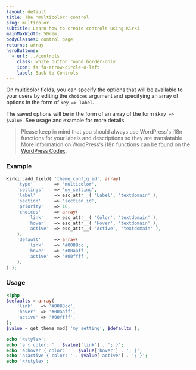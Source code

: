 ```yaml
---
layout: default
title: The "multicolor" control
slug: multicolor
subtitle: Learn how to create controls using Kirki
mainMaxWidth: 50rem;
bodyClasses: control page
returns: array
heroButtons:
  - url: ../controls
    class: white button round border-only
    icon: fa fa-arrow-circle-o-left
    label: Back to Controls
---
```


On multicolor fields, you can specify the options that will be available to your users by editing the `choices` argument and specifying an array of options in the form of `key => label`.

The saved options will be in the form of an array of the form `$key => $value`. See usage and example for more details.

> Please keep in mind that you should always use WordPress's i18n functions for your labels and descriptions so they are translatable. More information on WordPress's i18n functions can be found on the [WordPress Codex](https://codex.wordpress.org/I18n_for_WordPress_Developers).

### Example

```php
Kirki::add_field( 'theme_config_id', array(
    'type'        => 'multicolor',
    'settings'    => 'my_setting',
    'label'       => esc_attr__( 'Label', 'textdomain' ),
    'section'     => 'section_id',
    'priority'    => 10,
    'choices'     => array(
        'link'    => esc_attr__( 'Color', 'textdomain' ),
        'hover'   => esc_attr__( 'Hover', 'textdomain' ),
        'active'  => esc_attr__( 'Active', 'textdomain' ),
    ),
    'default'     => array(
        'link'    => '#0088cc',
        'hover'   => '#00aaff',
        'active'  => '#00ffff',
    ),
) );
```

### Usage

```php
<?php
$defaults = array(
	'link'   => '#0088cc',
	'hover'  => '#00aaff',
	'active' => '#00ffff',
);
$value = get_theme_mod( 'my_setting', $defaults );

echo '<style>';
echo 'a { color: ' . $value['link'] . '; }';
echo 'a:hover { color: ' . $value['hover'] . '; }';
echo 'a:active { color: ' . $value['active'] . '; }';
echo '</style>';
```
